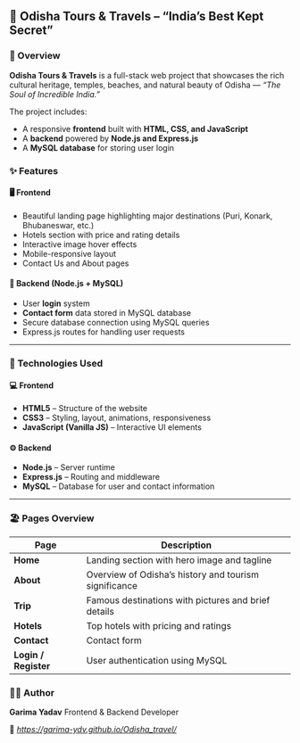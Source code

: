 ## 🌴 Odisha Tours & Travels – “India’s Best Kept Secret”

### 📖 Overview

**Odisha Tours & Travels** is a full-stack web project that showcases the rich cultural heritage, temples, beaches, and natural beauty of Odisha — *“The Soul of Incredible India.”*

The project includes:

* A responsive **frontend** built with **HTML, CSS, and JavaScript**
* A **backend** powered by **Node.js and Express.js**
* A **MySQL database** for storing user login

### ✨ Features

#### 🖥️ Frontend

* Beautiful landing page highlighting major destinations (Puri, Konark, Bhubaneswar, etc.)
* Hotels section with price and rating details
* Interactive image hover effects
* Mobile-responsive layout
* Contact Us and About pages

#### 🔐 Backend (Node.js + MySQL)

* User **login** system
* **Contact form** data stored in MySQL database
* Secure database connection using MySQL queries
* Express.js routes for handling user requests

---

### 🧩 Technologies Used

#### 💻 Frontend

* **HTML5** – Structure of the website
* **CSS3** – Styling, layout, animations, responsiveness
* **JavaScript (Vanilla JS)** – Interactive UI elements

#### ⚙️ Backend

* **Node.js** – Server runtime
* **Express.js** – Routing and middleware
* **MySQL** – Database for user and contact information

---

### 🏖️ Pages Overview

| Page                 | Description                                           |
| -------------------- | ----------------------------------------------------- |
| **Home**             | Landing section with hero image and tagline           |
| **About**            | Overview of Odisha’s history and tourism significance |
| **Trip**             | Famous destinations with pictures and brief details   |
| **Hotels**           | Top hotels with pricing and ratings                   |
| **Contact**          | Contact form             |
| **Login / Register** | User authentication using MySQL                       |


### 👩‍💻 Author

**Garima Yadav**
Frontend & Backend Developer

💬 *https://garima-ydv.github.io/Odisha_travel/*
